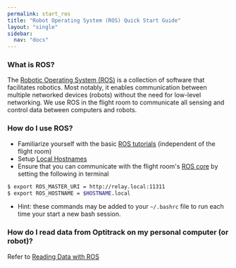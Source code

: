```yaml
---
permalink: start_ros
title: "Robot Operating System (ROS) Quick Start Guide"
layout: "single"
sidebar:
  nav: "docs"
---
```


### What is ROS?
The [Robotic Operating System (ROS)](http://www.ros.org/about-ros/) is a collection of software that facilitates robotics. Most notably, it enables communication between multiple networked devices (robots) without the need for low-level networking. We use ROS in the flight room to communicate all sensing and control data between computers and robots. 

### How do I use ROS?
* Familiarize yourself with the basic [ROS tutorials](http://wiki.ros.org/ROS/Tutorials) (independent of the flight room)
* Setup [Local Hostnames](/setup_local_hostnames)
* Ensure that you can communicate with the flight room's [ROS core](/setup_computers) by setting the following in terminal
```bash
$ export ROS_MASTER_URI = http://relay.local:11311
$ export ROS_HOSTNAME = $HOSTNAME.local
```
* Hint: these commands may be added to your `~/.bashrc` file to run each time your start a new bash session. 

### How do I read data from Optitrack on my personal computer (or robot)?
Refer to [Reading Data with ROS](/motion_capture_ros)